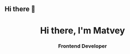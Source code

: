 ## Hi there 👋

<!--
**MatveyNekrasov/MatveyNekrasov** is a ✨ _special_ ✨ repository because its `README.md` (this file) appears on your GitHub profile.

Here are some ideas to get you started:

- 🔭 I’m currently working on ...
- 🌱 I’m currently learning ...
- 👯 I’m looking to collaborate on ...
- 🤔 I’m looking for help with ...
- 💬 Ask me about ...
- 📫 How to reach me: ...
- 😄 Pronouns: ...
- ⚡ Fun fact: ...
-->

<div id='header' align="center">
  <h1>Hi there, I'm Matvey</h1>
  <h3>Frontend Developer</h3>
</div>
